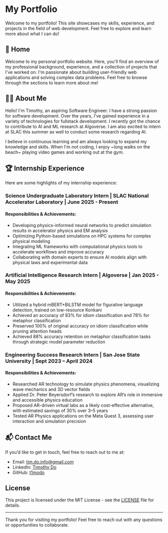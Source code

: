 # My Portfolio

Welcome to my portfolio! This site showcases my skills, experience, and projects in the field of web development. Feel free to explore and learn more about what I can do!

## 📍 Home

Welcome to my personal portfolio website. Here, you'll find an overview of my professional background, experience, and a collection of projects that I've worked on. I'm passionate about building user-friendly web applications and solving complex data problems. Feel free to browse through the sections to learn more about me!

## 🧑‍💻 About Me

Hello! I'm Timothy, an aspiring Software Engineer. I have a strong passion for software development. Over the years, I've gained experience in a variety of technologies for fullstack development. I recently got the chance to contribute to AI and ML research at Algoverse. I am also excited to intern at SLAC this summer as well to conduct some research regarding AI.

I believe in continuous learning and am always looking to expand my knowledge and skills. When I'm not coding, I enjoy ~long walks on the beach~ playing video games and working out at the gym.

## 🏆 Internship Experience

Here are some highlights of my internship experience:

### Science Undergraduate Laboratory Intern | SLAC National Accelerator Laboratory | June 2025 - Present
#### Responsibilities & Achievements:
- Developing physics-informed neural networks to predict simulation results in accelerator physics and EM analysis
- Optimizing Python-based simulations on HPC systems for complex physical modeling
- Integrating ML frameworks with computational physics tools to accelerate workflows and improve accuracy
- Collaborating with domain experts to ensure AI models align with physical laws and experimental data

### Artificial Intelligence Research Intern | Algoverse | Jan 2025 - May 2025
#### Responsibilities & Achievements:
- Utilized a hybrid mBERT+BiLSTM model for figurative language detection, trained on low-resource Konkani
- Achieved an accuracy of 83% for idiom classification and 78% for metaphor classification
- Preserved 100% of original accuracy on idiom classification while pruning attention heads
- Achieved 88% accuracy retention on metaphor classification tasks through strategic model parameter reduction

### Engineering Success Research Intern | San Jose State University | Sept 2023 – April 2024
#### Responsibilities & Achievements:
- Researched AR technology to simulate physics phenomena, visualizing wave mechanics and 3D vector fields
- Applied Dr. Peter Beyersdorf’s research to explore AR’s role in immersive and accessible physics education
- Proposed AR-driven virtual labs as a likely cost-effective alternative, with estimated savings of 30% over 3–5 years
- Tested AR Physics applications on the Meta Quest 3, assessing user interaction and simulation precision

## 📬 Contact Me

If you’d like to get in touch, feel free to reach out to me at:

- Email: tim.do.info@gmail.com
- LinkedIn: [Timothy Do](https://www.linkedin.com/in/timothykhangdo/)
- GitHub: [t1modo](https://github.com/t1modo)

## License

This project is licensed under the MIT License - see the [LICENSE](LICENSE) file for details.

---

Thank you for visiting my portfolio! Feel free to reach out with any questions or opportunities to collaborate.

